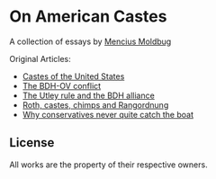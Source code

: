 # On American Castes

A collection of essays by [Mencius Moldbug](http://unqualified-reservations.blogspot.com/)

Original Articles:
* [Castes of the United States](http://unqualified-reservations.blogspot.com/2007/05/castes-of-united-states.html)
* [The BDH-OV conflict](http://unqualified-reservations.blogspot.com/2007/05/bdh-ov-conflict_07.html)
* [The Utley rule and the BDH alliance](http://unqualified-reservations.blogspot.com/2007/05/utley-rule-and-bdh-alliance.html)
* [Roth, castes, chimps and Rangordnung](http://unqualified-reservations.blogspot.com/2007/05/roth-castes-chimps-and-rangordnung.html)
* [Why conservatives never quite catch the boat](http://unqualified-reservations.blogspot.com/2007/06/why-conservatives-never-quite-catch.html)

## License

All works are the property of their respective owners.